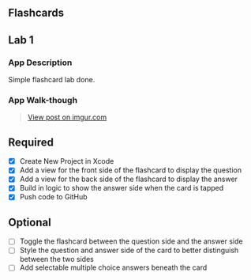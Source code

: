 ## Flashcards

## Lab 1

### App Description
Simple flashcard lab done.

### App Walk-though

<blockquote class="imgur-embed-pub" lang="en" data-id="SC8ArRN"><a href="//imgur.com/SC8ArRN">View post on imgur.com</a></blockquote><script async src="//s.imgur.com/min/embed.js" charset="utf-8"></script>

## Required
- [x] Create New Project in Xcode
- [x] Add a view for the front side of the flashcard to display the question
- [x] Add a view for the back side of the flashcard to display the answer
- [x] Build in logic to show the answer side when the card is tapped
- [x] Push code to GitHub
## Optional
- [ ] Toggle the flashcard between the question side and the answer side
- [ ] Style the question and answer side of the card to better distinguish between the two sides
- [ ] Add selectable multiple choice answers beneath the card
